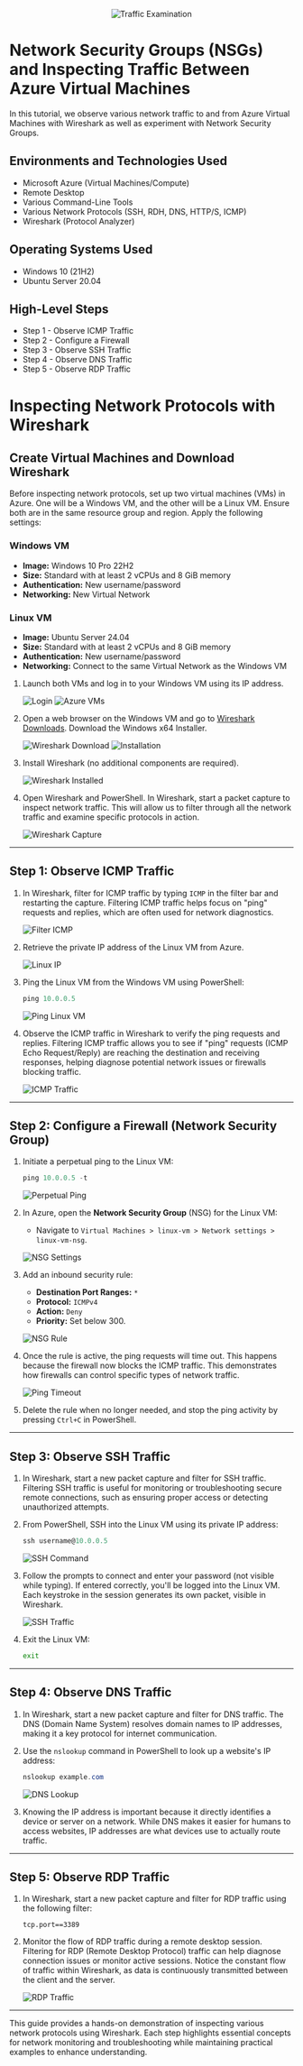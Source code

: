 <p align="center">
<img src="https://i.imgur.com/Ua7udoS.png" alt="Traffic Examination"/>
</p>

<h1>Network Security Groups (NSGs) and Inspecting Traffic Between Azure Virtual Machines</h1>
In this tutorial, we observe various network traffic to and from Azure Virtual Machines with Wireshark as well as experiment with Network Security Groups. <br />

<h2>Environments and Technologies Used</h2>

- Microsoft Azure (Virtual Machines/Compute)
- Remote Desktop
- Various Command-Line Tools
- Various Network Protocols (SSH, RDH, DNS, HTTP/S, ICMP)
- Wireshark (Protocol Analyzer)

<h2>Operating Systems Used </h2>

- Windows 10 (21H2)
- Ubuntu Server 20.04

<h2>High-Level Steps</h2>

- Step 1 - Observe ICMP Traffic
- Step 2 - Configure a Firewall
- Step 3 - Observe SSH Traffic
- Step 4 - Observe DNS Traffic
- Step 5 - Observe RDP Traffic

# Inspecting Network Protocols with Wireshark

## Create Virtual Machines and Download Wireshark

Before inspecting network protocols, set up two virtual machines (VMs) in Azure. One will be a Windows VM, and the other will be a Linux VM. Ensure both are in the same resource group and region. Apply the following settings:

### Windows VM
- **Image:** Windows 10 Pro 22H2
- **Size:** Standard with at least 2 vCPUs and 8 GiB memory
- **Authentication:** New username/password
- **Networking:** New Virtual Network

### Linux VM
- **Image:** Ubuntu Server 24.04
- **Size:** Standard with at least 2 vCPUs and 8 GiB memory
- **Authentication:** New username/password
- **Networking:** Connect to the same Virtual Network as the Windows VM

1. Launch both VMs and log in to your Windows VM using its IP address.

   ![Login](https://i.imgur.com/cK3bQba.png)
   ![Azure VMs](https://i.imgur.com/vpn580y.png)

2. Open a web browser on the Windows VM and go to [Wireshark Downloads](https://www.wireshark.org/download.html). Download the Windows x64 Installer.

   ![Wireshark Download](https://i.imgur.com/EvSVdJc.png)
   ![Installation](https://i.imgur.com/TUuNiBy.png)

3. Install Wireshark (no additional components are required).

   ![Wireshark Installed](https://i.imgur.com/i4FQrmz.png)

4. Open Wireshark and PowerShell. In Wireshark, start a packet capture to inspect network traffic. This will allow us to filter through all the network traffic and examine specific protocols in action.

   ![Wireshark Capture](https://i.imgur.com/kic5QxQ.png)

---

## Step 1: Observe ICMP Traffic

1. In Wireshark, filter for ICMP traffic by typing `ICMP` in the filter bar and restarting the capture. Filtering ICMP traffic helps focus on "ping" requests and replies, which are often used for network diagnostics.

   ![Filter ICMP](https://i.imgur.com/N3es0Uo.png)

2. Retrieve the private IP address of the Linux VM from Azure.

   ![Linux IP](https://i.imgur.com/M4aobuZ.png)

3. Ping the Linux VM from the Windows VM using PowerShell:

   ```powershell
   ping 10.0.0.5
   ```

   ![Ping Linux VM](https://i.imgur.com/82YLMTT.png)

4. Observe the ICMP traffic in Wireshark to verify the ping requests and replies. Filtering ICMP traffic allows you to see if "ping" requests (ICMP Echo Request/Reply) are reaching the destination and receiving responses, helping diagnose potential network issues or firewalls blocking traffic.

   ![ICMP Traffic](https://i.imgur.com/rEckb1j.png)

---

## Step 2: Configure a Firewall (Network Security Group)

1. Initiate a perpetual ping to the Linux VM:

   ```powershell
   ping 10.0.0.5 -t
   ```

   ![Perpetual Ping](https://i.imgur.com/N6lQ10k.png)

2. In Azure, open the **Network Security Group** (NSG) for the Linux VM:
   - Navigate to `Virtual Machines > linux-vm > Network settings > linux-vm-nsg`.

   ![NSG Settings](https://i.imgur.com/zGVE3ph.png)

3. Add an inbound security rule:
   - **Destination Port Ranges:** `*`
   - **Protocol:** `ICMPv4`
   - **Action:** `Deny`
   - **Priority:** Set below 300.

   ![NSG Rule](https://i.imgur.com/tDDzJ0r.png)

4. Once the rule is active, the ping requests will time out. This happens because the firewall now blocks the ICMP traffic. This demonstrates how firewalls can control specific types of network traffic.

   ![Ping Timeout](https://i.imgur.com/Dc1Q8mf.png)

5. Delete the rule when no longer needed, and stop the ping activity by pressing `Ctrl+C` in PowerShell.

---

## Step 3: Observe SSH Traffic

1. In Wireshark, start a new packet capture and filter for SSH traffic. Filtering SSH traffic is useful for monitoring or troubleshooting secure remote connections, such as ensuring proper access or detecting unauthorized attempts.

2. From PowerShell, SSH into the Linux VM using its private IP address:

   ```powershell
   ssh username@10.0.0.5
   ```

   ![SSH Command](https://i.imgur.com/OCHQLVp.png)

3. Follow the prompts to connect and enter your password (not visible while typing). If entered correctly, you'll be logged into the Linux VM. Each keystroke in the session generates its own packet, visible in Wireshark.

   ![SSH Traffic](https://i.imgur.com/EErcK9u.png)

4. Exit the Linux VM:

   ```bash
   exit
   ```

---

## Step 4: Observe DNS Traffic

1. In Wireshark, start a new packet capture and filter for DNS traffic. The DNS (Domain Name System) resolves domain names to IP addresses, making it a key protocol for internet communication.

2. Use the `nslookup` command in PowerShell to look up a website's IP address:

   ```powershell
   nslookup example.com
   ```

   ![DNS Lookup](https://i.imgur.com/QRj22Ay.png)

3. Knowing the IP address is important because it directly identifies a device or server on a network. While DNS makes it easier for humans to access websites, IP addresses are what devices use to actually route traffic.

---

## Step 5: Observe RDP Traffic

1. In Wireshark, start a new packet capture and filter for RDP traffic using the following filter:

   ```
   tcp.port==3389
   ```

2. Monitor the flow of RDP traffic during a remote desktop session. Filtering for RDP (Remote Desktop Protocol) traffic can help diagnose connection issues or monitor active sessions. Notice the constant flow of traffic within Wireshark, as data is continuously transmitted between the client and the server.

   ![RDP Traffic](https://i.imgur.com/2O8GXHO.png)

---

This guide provides a hands-on demonstration of inspecting various network protocols using Wireshark. Each step highlights essential concepts for network monitoring and troubleshooting while maintaining practical examples to enhance understanding.

